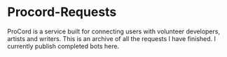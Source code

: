 # Procord-Requests

ProCord is a service built for connecting users with volunteer developers, artists and writers. This is an archive of all the requests I have finished. I currently publish completed bots here.
